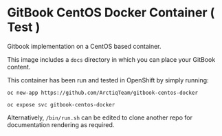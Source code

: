 # GitBook CentOS Docker Container ( Test )

Gitbook implementation on a CentOS based container. 

This image includes a `docs` directory in which you can place your 
GitBook content.

This container has been run and tested in OpenShift by simply running: 

```
oc new-app https://github.com/ArctiqTeam/gitbook-centos-docker
```
```
oc expose svc gitbook-centos-docker
```
Alternatively, `/bin/run.sh` can be edited to clone another repo for
documentation rendering as required.
